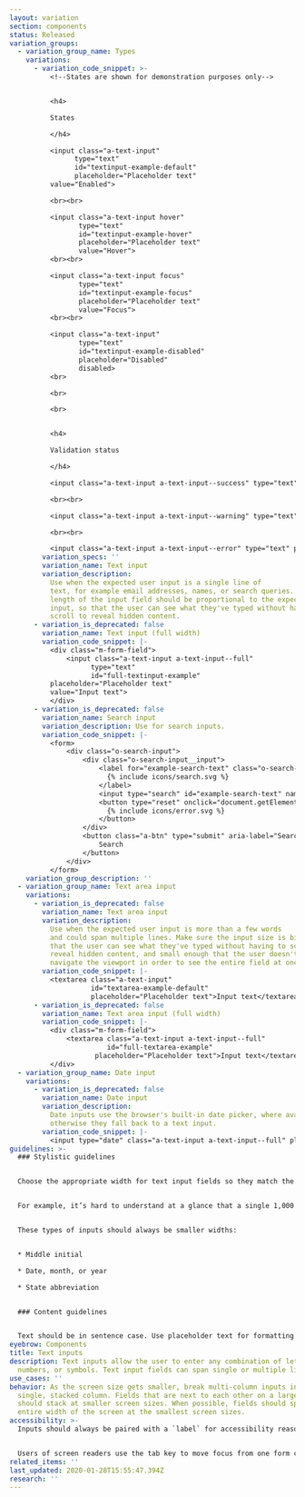 ```yaml
---
layout: variation
section: components
status: Released
variation_groups:
  - variation_group_name: Types
    variations:
      - variation_code_snippet: >-
          <!--States are shown for demonstration purposes only-->


          <h4>

          States

          </h4>

          <input class="a-text-input"
                type="text"
                id="textinput-example-default"
                placeholder="Placeholder text"
          value="Enabled">

          <br><br>

          <input class="a-text-input hover"
                 type="text"
                 id="textinput-example-hover"
                 placeholder="Placeholder text"
                 value="Hover">
          <br><br>

          <input class="a-text-input focus"
                 type="text"
                 id="textinput-example-focus"
                 placeholder="Placeholder text"
                 value="Focus">
          <br><br>

          <input class="a-text-input"
                 type="text"
                 id="textinput-example-disabled"
                 placeholder="Disabled"
                 disabled>
          <br>

          <br>

          <br>


          <h4>

          Validation status

          </h4>

          <input class="a-text-input a-text-input--success" type="text" placeholder="Success" id="form-input-success" aria-describedby="form-input-success_message">

          <br><br>

          <input class="a-text-input a-text-input--warning" type="text" placeholder="Warning" id="form-input-warning" aria-describedby="form-input-warning_message">

          <br><br>

          <input class="a-text-input a-text-input--error" type="text" placeholder="Error" id="form-input-error" aria-describedby="form-input-error_message">
        variation_specs: ''
        variation_name: Text input
        variation_description:
          Use when the expected user input is a single line of
          text, for example email addresses, names, or search queries. The
          length of the input field should be proportional to the expected user
          input, so that the user can see what they've typed without having to
          scroll to reveal hidden content.
      - variation_is_deprecated: false
        variation_name: Text input (full width)
        variation_code_snippet: |-
          <div class="m-form-field">
              <input class="a-text-input a-text-input--full"
                    type="text"
                    id="full-textinput-example"
          placeholder="Placeholder text"
          value="Input text">
          </div>
      - variation_is_deprecated: false
        variation_name: Search input
        variation_description: Use for search inputs.
        variation_code_snippet: |-
          <form>
              <div class="o-search-input">
                  <div class="o-search-input__input">
                      <label for="example-search-text" class="o-search-input__input-label" aria-label="Search for a term">
                        {% include icons/search.svg %}
                      </label>
                      <input type="search" id="example-search-text" name="example-search-text" value="" class="a-text-input a-text-input__full" placeholder="Enter your search term(s)" title="Enter your search term(s)" autocomplete="off" maxlength="75">
                      <button type="reset" onclick="document.getElementById('example-search-text').setAttribute('value','')" aria-label="Clear search" title="Clear search">
                        {% include icons/error.svg %}
                      </button>
                  </div>
                  <button class="a-btn" type="submit" aria-label="Search for term(s)">
                      Search
                  </button>
              </div>
          </form>
    variation_group_description: ''
  - variation_group_name: Text area input
    variations:
      - variation_is_deprecated: false
        variation_name: Text area input
        variation_description:
          Use when the expected user input is more than a few words
          and could span multiple lines. Make sure the input size is big enough
          that the user can see what they've typed without having to scroll to
          reveal hidden content, and small enough that the user doesn't have  to
          navigate the viewport in order to see the entire field at once.
        variation_code_snippet: |-
          <textarea class="a-text-input"
                    id="textarea-example-default"
                    placeholder="Placeholder text">Input text</textarea>
      - variation_is_deprecated: false
        variation_name: Text area input (full width)
        variation_code_snippet: |-
          <div class="m-form-field">
              <textarea class="a-text-input a-text-input--full"
                        id="full-textarea-example"
                     placeholder="Placeholder text">Input text</textarea>
          </div>
  - variation_group_name: Date input
    variations:
      - variation_is_deprecated: false
        variation_name: Date input
        variation_description:
          Date inputs use the browser's built-in date picker, where available,
          otherwise they fall back to a text input.
        variation_code_snippet: |-
          <input type="date" class="a-text-input a-text-input--full" placeholder="mm/dd/yyyy" data-type="date" id="o-filterable-list-controls_from-date">
guidelines: >-
  ### Stylistic guidelines


  Choose the appropriate width for text input fields so they match the kind of information requested. This makes it easier for users to quickly grasp what’s being asked.


  For example, it’s hard to understand at a glance that a single 1,000 px-wide text field is asking for your phone number or birth date. When possible, be even more explicit with the width by dividing it into known character counts. For instance, social security number should be three characters, then two, then four. Be mindful of not getting too restrictive, however. This approach could work for phone numbers, but only if international numbers are not permitted.


  These types of inputs should always be smaller widths:


  * Middle initial

  * Date, month, or year

  * State abbreviation


  ### Content guidelines


  Text should be in sentence case. Use placeholder text for formatting examples only. Don’t use for instructions. Placeholder text disappears once a user begins typing in the field. For more information, see [Design System guidance on placeholder text](https://cfpb.github.io/design-system/components/helper-text#placeholder-text-1).
eyebrow: Components
title: Text inputs
description: Text inputs allow the user to enter any combination of letters,
  numbers, or symbols. Text input fields can span single or multiple lines.
use_cases: ''
behavior: As the screen size gets smaller, break multi-column inputs into a
  single, stacked column. Fields that are next to each other on a large screen,
  should stack at smaller screen sizes. When possible, fields should span the
  entire width of the screen at the smallest screen sizes.
accessibility: >-
  Inputs should always be paired with a `label` for accessibility reasons.


  Users of screen readers use the tab key to move focus from one form control to another. Make sure that tab focus order reflects the way you would like users to navigate through the form. Consider whether tabs should move a user down or across the page.
related_items: ''
last_updated: 2020-01-28T15:55:47.394Z
research: ''
---
```

